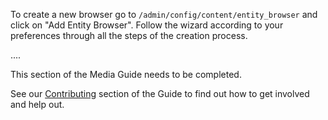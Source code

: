 To create a new browser go to ```/admin/config/content/entity_browser``` and click on "Add Entity Browser". Follow the wizard according to your preferences through all the steps of the creation process.

....

This section of the Media Guide needs to be completed.

See our [Contributing](contributing.md) section of the Guide to find out how to get involved and help out.
